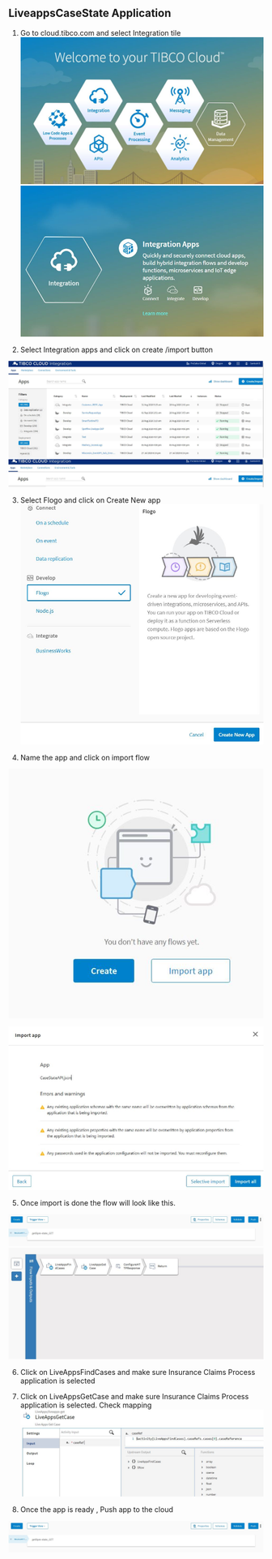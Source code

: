 
<h2>LiveappsCaseState Application </h2>

1. Go to cloud.tibco.com and select Integration tile 
  ![](../../images/TC1.JPG)
  ![](../../images/TC2.JPG)
  
  

2. Select Integration apps and click on create /import button 

![](../../images/TC3.JPG)
  ![](../../images/TC11.JPG)
  

3. Select Flogo and click on Create New app 
 ![](../../images/TC12.JPG)
  

4. Name the app and click on import flow

![](../../images/TC13.JPG)
  
![](../../images/TC20.JPG)
  

5. Once import is done the flow will look like this. 

![](../../images/TC21.JPG)
![](../../images/TC22.JPG)

6. Click on LiveAppsFindCases and make sure Insurance Claims Process application is selected

7. Click on LiveAppsGetCase and make sure Insurance Claims Process application is selected. Check mapping 
![](../../images/TC23.JPG)

8. Once the app is ready , Push app to the cloud 

![](../../images/TC21.JPG)
